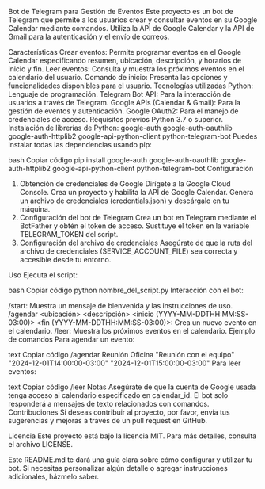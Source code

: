 Bot de Telegram para Gestión de Eventos 
Este proyecto es un bot de Telegram que permite a los usuarios crear y consultar eventos en su Google Calendar mediante comandos. Utiliza la API de Google Calendar y la API de Gmail para la autenticación y el envío de correos.

Características
Crear eventos: Permite programar eventos en el Google Calendar especificando resumen, ubicación, descripción, y horarios de inicio y fin.
Leer eventos: Consulta y muestra los próximos eventos en el calendario del usuario.
Comando de inicio: Presenta las opciones y funcionalidades disponibles para el usuario.
Tecnologías utilizadas
Python: Lenguaje de programación.
Telegram Bot API: Para la interacción de usuarios a través de Telegram.
Google APIs (Calendar & Gmail): Para la gestión de eventos y autenticación.
Google OAuth2: Para el manejo de credenciales de acceso.
Requisitos previos
Python 3.7 o superior.
Instalación de librerías de Python:
google-auth
google-auth-oauthlib
google-auth-httplib2
google-api-python-client
python-telegram-bot
Puedes instalar todas las dependencias usando pip:

bash
Copiar código
pip install google-auth google-auth-oauthlib google-auth-httplib2 google-api-python-client python-telegram-bot
Configuración
1. Obtención de credenciales de Google
Dirígete a la Google Cloud Console.
Crea un proyecto y habilita la API de Google Calendar.
Genera un archivo de credenciales (credentials.json) y descárgalo en tu máquina.
2. Configuración del bot de Telegram
Crea un bot en Telegram mediante el BotFather y obtén el token de acceso.
Sustituye el token en la variable TELEGRAM_TOKEN del script.
3. Configuración del archivo de credenciales
Asegúrate de que la ruta del archivo de credenciales (SERVICE_ACCOUNT_FILE) sea correcta y accesible desde tu entorno.

Uso
Ejecuta el script:

bash
Copiar código
python nombre_del_script.py
Interacción con el bot:

/start: Muestra un mensaje de bienvenida y las instrucciones de uso.
/agendar <resumen> <ubicación> <descripción> <inicio (YYYY-MM-DDTHH:MM:SS-03:00)> <fin (YYYY-MM-DDTHH:MM:SS-03:00)>: Crea un nuevo evento en el calendario.
/leer: Muestra los próximos eventos en el calendario.
Ejemplo de comandos
Para agendar un evento:

text
Copiar código
/agendar Reunión Oficina "Reunión con el equipo" "2024-12-01T14:00:00-03:00" "2024-12-01T15:00:00-03:00"
Para leer eventos:

text
Copiar código
/leer
Notas
Asegúrate de que la cuenta de Google usada tenga acceso al calendario especificado en calendar_id.
El bot solo responderá a mensajes de texto relacionados con comandos.
Contribuciones
Si deseas contribuir al proyecto, por favor, envía tus sugerencias y mejoras a través de un pull request en GitHub.

Licencia
Este proyecto está bajo la licencia MIT. Para más detalles, consulta el archivo LICENSE.

Este README.md te dará una guía clara sobre cómo configurar y utilizar tu bot. Si necesitas personalizar algún detalle o agregar instrucciones adicionales, házmelo saber.
